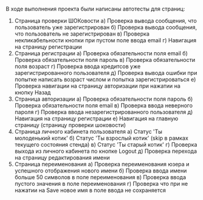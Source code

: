 В ходе выполнения проекта были написаны автотесты для страниц:

1. Страница проверки ШОКовости
   а) Проверка вывода сообщения, что пользователь уже зарегистрирован
   б) Проверка вывода сообщения, что пользователь не зарегистрирован
   в) Проверка некликабельности кнопки при пустом поле ввода email
   г) Навигация на страницу регистрации
2. Страница регистрации
   а) Проверка обязательности поля email
   б) Проверка обязательности поля пароль
   в) Проверка обязательности поля возраст
   г) Проверка ввода кредитсов уже зарегистрированного пользователя
   д) Проверка вывода ошибки при попытке написать возраст числом и попытка зарегистрироваться
   е) Проверка навигации на страницу авторизации при нажатии на кнопку Назад
3. Страница авторизации
   а) Проверка обязательности поля пароль
   б) Проверка обязательности поля email
   в) Проверка ввода неверного пароля
   г) Проверка ввода незарегистрированного пользователя
   д) Навигация на страницу регистрации
   е) Навигация на главную страницу (страницу проверки шоковости)
4. Страница личного кабинета пользователя
   а) Статус 'Ты молоденький котик'
   б) Статус 'Ты взрослый котик' (skip в рамках текущего состояния стенда)
   в) Статус 'Ты старый котик'
   г) Проверка выхода из личного кабинета по кнопке Logout
   д) Проверка перехода на страницу редактирования имени
5. Страница переименования
   а) Проверка переименования юзера и успешного отображения нового имени
   б) Проверка ввода имени больше 50 символов в поле переименования
   в) Проверка ввода пустого значения в поле переименования
   г) Проверка что при не нажатии на Save новое имя в поле ввода не сохраняется
